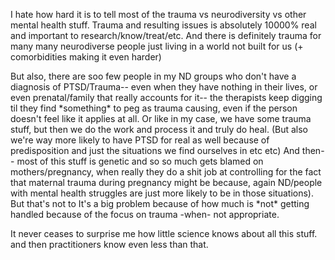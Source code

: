  I hate how hard it is to tell most of the trauma vs neurodiversity vs other mental health stuff. Trauma and resulting issues is absolutely 10000% real and important to research/know/treat/etc. And there is definitely trauma for many many neurodiverse people just living in a world not built for us (+ comorbidities making it even harder)

  

But also, there are soo few people in my ND groups who don't have a diagnosis of PTSD/Trauma-- even when they have nothing in their lives, or even prenatal/family that really accounts for it-- the therapists keep digging til they find \*something\* to peg as trauma causing, even if the person doesn't feel like it applies at all. Or like in my case, we have some trauma stuff, but then we do the work and process it and truly do heal. (But also we're way more likely to have PTSD for real as well because of predisposition and just the situations we find ourselves in etc etc) And then-- most of this stuff is genetic and so so much gets blamed on mothers/pregnancy, when really they do a shit job at controlling for the fact that maternal trauma during pregnancy might be because, again ND/people with mental health struggles are just more likely to be in those situations). But that's not to It's a big problem because of how much is \*not\* getting handled because of the focus on trauma -when- not appropriate.

  

It never ceases to surprise me how little science knows about all this stuff. and then practitioners know even less than that.